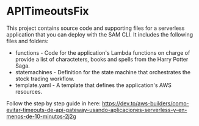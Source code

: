 # APITimeoutsFix

This project contains source code and supporting files for a serverless application that you can deploy with the SAM CLI. It includes the following files and folders:

- functions - Code for the application's Lambda functions on charge of provide a list of characteters, books and spells from the Harry Potter Saga.
- statemachines - Definition for the state machine that orchestrates the stock trading workflow.
- template.yaml - A template that defines the application's AWS resources.


Follow the step by step guide in here: https://dev.to/aws-builders/como-evitar-timeouts-de-api-gateway-usando-aplicaciones-serverless-y-en-menos-de-10-minutos-2j2g

